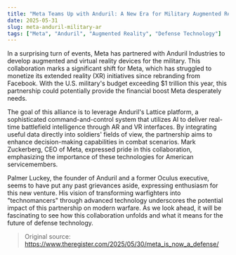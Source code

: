 ```yaml
---
title: "Meta Teams Up with Anduril: A New Era for Military Augmented Reality"
date: 2025-05-31
slug: meta-anduril-military-ar
tags: ["Meta", "Anduril", "Augmented Reality", "Defense Technology"]
---
```


In a surprising turn of events, Meta has partnered with Anduril Industries to develop augmented and virtual reality devices for the military. This collaboration marks a significant shift for Meta, which has struggled to monetize its extended reality (XR) initiatives since rebranding from Facebook. With the U.S. military's budget exceeding $1 trillion this year, this partnership could potentially provide the financial boost Meta desperately needs.

The goal of this alliance is to leverage Anduril's Lattice platform, a sophisticated command-and-control system that utilizes AI to deliver real-time battlefield intelligence through AR and VR interfaces. By integrating useful data directly into soldiers' fields of view, the partnership aims to enhance decision-making capabilities in combat scenarios. Mark Zuckerberg, CEO of Meta, expressed pride in this collaboration, emphasizing the importance of these technologies for American servicemembers.

Palmer Luckey, the founder of Anduril and a former Oculus executive, seems to have put any past grievances aside, expressing enthusiasm for this new venture. His vision of transforming warfighters into "technomancers" through advanced technology underscores the potential impact of this partnership on modern warfare. As we look ahead, it will be fascinating to see how this collaboration unfolds and what it means for the future of defense technology.

> Original source: https://www.theregister.com/2025/05/30/meta_is_now_a_defense/